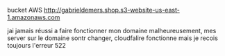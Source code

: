 bucket AWS http://gabrieldemers.shop.s3-website-us-east-1.amazonaws.com

jai jamais réussi a faire fonctionner mon domaine malheureusement,
mes server sur le domaine sontr changer, cloudfalire fonctionne mais je recois toujours l'erreur 522
